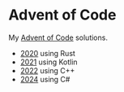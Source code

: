 # Advent of Code
My [Advent of Code](https://adventofcode.com/) solutions.

- [2020](https://github.com/Trikzon/advent-of-code/tree/main/2020) using Rust
- [2021](https://github.com/Trikzon/advent-of-code/tree/main/2021) using Kotlin
- [2022](https://github.com/Trikzon/advent-of-code/tree/main/2022) using C++
- [2024](https://github.com/Trikzon/advent-of-code/tree/main/2023) using C#
